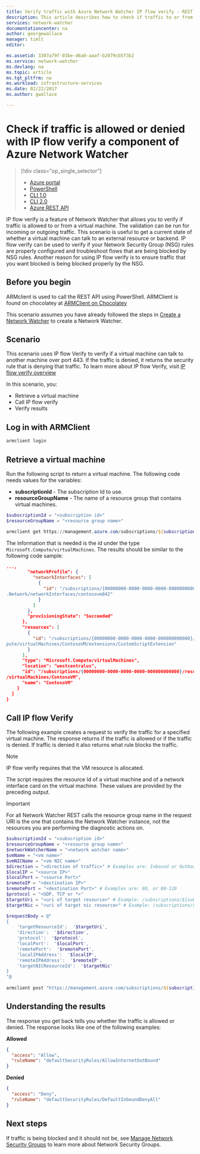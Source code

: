 ```yaml
---
title: Verify traffic with Azure Network Watcher IP flow verify - REST | Microsoft Docs
description: This article describes how to check if traffic to or from a virtual machine is allowed or denied
services: network-watcher
documentationcenter: na
author: georgewallace
manager: timlt
editor: 

ms.assetid: 3307a79f-03be-46a0-aaaf-b2079cb5f3b2
ms.service: network-watcher
ms.devlang: na
ms.topic: article
ms.tgt_pltfrm: na
ms.workload: infrastructure-services
ms.date: 02/22/2017
ms.author: gwallace

---
```

# Check if traffic is allowed or denied with IP flow verify a component of Azure Network Watcher

> [!div class="op_single_selector"]
> - [Azure portal](network-watcher-check-ip-flow-verify-portal.md)
> - [PowerShell](network-watcher-check-ip-flow-verify-powershell.md)
> - [CLI 1.0](network-watcher-check-ip-flow-verify-cli-nodejs.md)
> - [CLI 2.0](network-watcher-check-ip-flow-verify-cli.md)
> - [Azure REST API](network-watcher-check-ip-flow-verify-rest.md)


IP flow verify is a feature of Network Watcher that allows you to verify if traffic is allowed to or from a virtual machine. The validation can be run for incoming or outgoing traffic. This scenario is useful to get a current state of whether a virtual machine can talk to an external resource or backend. IP flow verify can be used to verify if your Network Security Group (NSG) rules are properly configured and troubleshoot flows that are being blocked by NSG rules. Another reason for using IP flow verify is to ensure traffic that you want blocked is being blocked properly by the NSG.

## Before you begin

ARMclient is used to call the REST API using PowerShell. ARMClient is found on chocolatey at [ARMClient on Chocolatey](https://chocolatey.org/packages/ARMClient)

This scenario assumes you have already followed the steps in [Create a Network Watcher](network-watcher-create.md) to create a Network Watcher.

## Scenario

This scenario uses IP flow Verify to verify if a virtual machine can talk to another machine over port 443. If the traffic is denied, it returns the security rule that is denying that traffic. To learn more about IP flow Verify, visit [IP flow verify overview](network-watcher-ip-flow-verify-overview.md)

In this scenario, you:

* Retrieve a virtual machine
* Call IP flow verify
* Verify results

## Log in with ARMClient

```PowerShell
armclient login
```

## Retrieve a virtual machine

Run the following script to return a virtual machine. The following code needs values for the variables:

* **subscriptionId** - The subscription Id to use.
* **resourceGroupName** - The name of a resource group that contains virtual machines.

```powershell
$subscriptionId = "<subscription id>"
$resourceGroupName = "<resource group name>"

armclient get https://management.azure.com/subscriptions/${subscriptionId}/ResourceGroups/${resourceGroupName}/providers/Microsoft.Compute/virtualMachines?api-version=2015-05-01-preview
```

The information that is needed is the id under the type `Microsoft.Compute/virtualMachines`. The results should be similar to the following code sample:

```json
...,
        "networkProfile": {
          "networkInterfaces": [
            {
              "id": "/subscriptions/{00000000-0000-0000-0000-000000000000}/resourceGroups/ContosoExampleRG/providers/Microsoft
.Network/networkInterfaces/contosovm842"
            }
          ]
        },
        "provisioningState": "Succeeded"
      },
      "resources": [
        {
          "id": "/subscriptions/{00000000-0000-0000-0000-000000000000}/resourceGroups/ContosoExampleRG/providers/Microsoft.Com
pute/virtualMachines/ContosoVM/extensions/CustomScriptExtension"
        }
      ],
      "type": "Microsoft.Compute/virtualMachines",
      "location": "westcentralus",
      "id": "/subscriptions/{00000000-0000-0000-0000-000000000000}/resourceGroups/ContosoExampleRG/providers/Microsoft.Compute
/virtualMachines/ContosoVM",
      "name": "ContosoVM"
    }
  ]
}
```

## Call IP flow Verify

The following example creates a request to verify the traffic for a specified virtual machine. The response returns if the traffic is allowed or if the traffic is denied. If traffic is denied it also returns what rule blocks the traffic.

> [!NOTE]
> IP flow verify requires that the VM resource is allocated.

The script requires the resource Id of a virtual machine and of a network interface card on the virtual machine. These values are provided by the preceding output.

> [!Important]
> For all Network Watcher REST calls the resource group name in the request URI is the one that contains the Network Watcher instance, not the resources you are performing the diagnostic actions on.

```powershell
$subscriptionId = "<subscription id>"
$resourceGroupName = "<resource group name>"
$networkWatcherName = "<network watcher name>"
$vmName = "<vm name>"
$vmNICName = "<vm NIC name>"
$direction = "<direction of traffic>" # Examples are: Inbound or Outbound
$localIP = "<source IP>"
$localPort = "<source Port>"
$remoteIP = "<destination IP>"
$remotePort = "<destination Port>" # Examples are: 80, or 80-120
$protocol = "<UDP, TCP or *>"
$targetUri = "<uri of target resource>" # Example: /subscriptions/${subscriptionId}/resourceGroups/${resourceGroupName}/providers/Microsoft.compute/virtualMachine/${vmName}
$targetNic = "<uri of target nic resource>" # Example: /subscriptions/${subscriptionId}/resourceGroups/${resourceGroupName}/providers/Microsoft.Network/networkInterfaces/${vmNICName}

$requestBody = @"
{
    'targetResourceId':  '$targetUri',
    'direction':  '$direction',
    'protocol':  '$protocol',
    'localPort':  '$localPort',
    'remotePort':  '$remotePort',
    'localIPAddress':  '$localIP',
    'remoteIPAddress':  '$remoteIP',
    'targetNICResourceId':  '$targetNic'
}
"@
        
armclient post "https://management.azure.com/subscriptions/${subscriptionId}/ResourceGroups/${resourceGroupName}/providers/Microsoft.Network/networkWatchers/${networkWatcherName}/ipFlowVerify?api-version=2016-12-01" $requestBody -verbose
```

## Understanding the results

The response you get back tells you whether the traffic is allowed or denied. The response looks like one of the following examples:

**Allowed**

```json
{
  "access": "Allow",
  "ruleName": "defaultSecurityRules/AllowInternetOutBound"
}
```

**Denied**

```json
{
  "access": "Deny",
  "ruleName": "defaultSecurityRules/DefaultInboundDenyAll"
}
```

## Next steps

If traffic is being blocked and it should not be, see [Manage Network Security Groups](../virtual-network/virtual-network-manage-nsg-arm-portal.md) to learn more about Network Security Groups.












